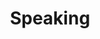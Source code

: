 ---
title: Speaking
intro: Anand Chowdhary is a creative technologist and entrepreneur. From time to time, he speaks at events about technology, design, and entrepreneurship.
---